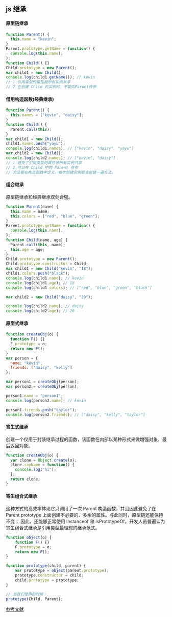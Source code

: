 ## js 继承

#### 原型链继承

```js
function Parent() {
  this.name = "kevin";
}
Parent.prototype.getName = function() {
  console.log(this.name);
};
function Child() {}
Child.prototype = new Parent();
var child1 = new Child();
console.log(child1.getName()); // kevin
// 1.引用类型的属性被所有实例共享
// 2.在创建 Child 的实例时，不能向Parent传参
```

#### 借用构造函数(经典继承)

```js
function Parent() {
  this.names = ["kevin", "daisy"];
}
function Child() {
  Parent.call(this);
}
var child1 = new Child();
child1.names.push("yayu");
console.log(child1.names); // ["kevin", "daisy", "yayu"]
var child2 = new Child();
console.log(child2.names); // ["kevin", "daisy"]
// 1.避免了引用类型的属性被所有实例共享
// 2.可以在 Child 中向 Parent 传参
// 方法都在构造函数中定义，每次创建实例都会创建一遍方法。
```

#### 组合继承

原型链继承和经典继承双剑合璧。

```js
function Parent(name) {
  this.name = name;
  this.colors = ["red", "blue", "green"];
}
Parent.prototype.getName = function() {
  console.log(this.name);
};
function Child(name, age) {
  Parent.call(this, name);
  this.age = age;
}
Child.prototype = new Parent();
Child.prototype.constructor = Child;
var child1 = new Child("kevin", "18");
child1.colors.push("black");
console.log(child1.name); // kevin
console.log(child1.age); // 18
console.log(child1.colors); // ["red", "blue", "green", "black"]

var child2 = new Child("daisy", "20");

console.log(child2.name); // daisy
console.log(child2.age); // 20
```

#### 原型式继承

```js
function createObj(o) {
  function F() {}
  F.prototype = o;
  return new F();
}
var person = {
  name: "kevin",
  friends: ["daisy", "kelly"]
};

var person1 = createObj(person);
var person2 = createObj(person);

person1.name = "person1";
console.log(person2.name); // kevin

person1.firends.push("taylor");
console.log(person2.friends); // ["daisy", "kelly", "taylor"]
```

#### 寄生式继承
创建一个仅用于封装继承过程的函数，该函数在内部以某种形式来做增强对象，最后返回对象。
```js
function createObj(o) {
  var clone = Object.create(o);
  clone.sayName = function() {
    console.log("hi");
  };
  return clone;
}
```
#### 寄生组合式继承
这种方式的高效率体现它只调用了一次 Parent 构造函数，并且因此避免了在 Parent.prototype 
上面创建不必要的、多余的属性。与此同时，原型链还能保持不变；
因此，还能够正常使用 instanceof 和 isPrototypeOf。开发人员普遍认为寄生组合式继承是引用类型最理想的继承范式。
```js
function object(o) {
    function F() {}
    F.prototype = o;
    return new F();
}

function prototype(child, parent) {
    var prototype = object(parent.prototype);
    prototype.constructor = child;
    child.prototype = prototype;
}

// 当我们使用的时候：
prototype(Child, Parent);
```

[参考文献](https://github.com/mqyqingfeng/Blog/issues/16)